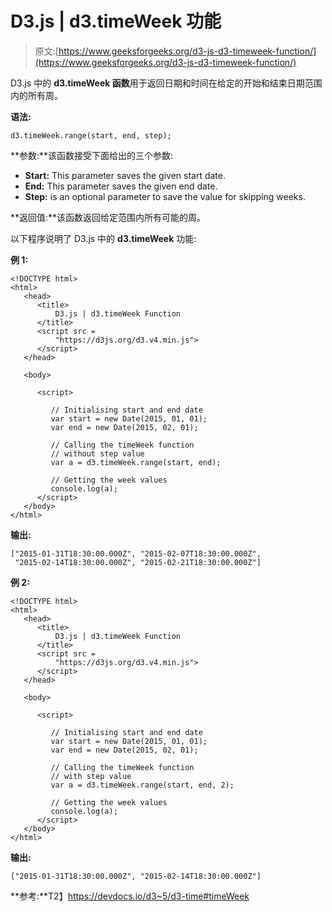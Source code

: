 # D3.js | d3.timeWeek 功能

> 原文:[https://www.geeksforgeeks.org/d3-js-d3-timeweek-function/](https://www.geeksforgeeks.org/d3-js-d3-timeweek-function/)

D3.js 中的 **d3.timeWeek 函数**用于返回日期和时间在给定的开始和结束日期范围内的所有周。

**语法:**

```
d3.timeWeek.range(start, end, step);
```

**参数:**该函数接受下面给出的三个参数:

*   **Start:** This parameter saves the given start date.
*   **End:** This parameter saves the given end date.
*   **Step:** is an optional parameter to save the value for skipping weeks.

**返回值:**该函数返回给定范围内所有可能的周。

以下程序说明了 D3.js 中的 **d3.timeWeek** 功能:

**例 1:**

```
<!DOCTYPE html>
<html>
   <head>
      <title>
          D3.js | d3.timeWeek Function
      </title>
      <script src =
          "https://d3js.org/d3.v4.min.js">
      </script>
   </head>

   <body>

      <script>

         // Initialising start and end date
         var start = new Date(2015, 01, 01);
         var end = new Date(2015, 02, 01);

         // Calling the timeWeek function
         // without step value
         var a = d3.timeWeek.range(start, end);

         // Getting the week values
         console.log(a);
      </script>
   </body>
</html>
```

**输出:**

```
["2015-01-31T18:30:00.000Z", "2015-02-07T18:30:00.000Z", 
 "2015-02-14T18:30:00.000Z", "2015-02-21T18:30:00.000Z"]

```

**例 2:**

```
<!DOCTYPE html>
<html>
   <head>
      <title>
          D3.js | d3.timeWeek Function
      </title>
      <script src =
          "https://d3js.org/d3.v4.min.js">
      </script>
   </head>

   <body>

      <script>

         // Initialising start and end date
         var start = new Date(2015, 01, 01);
         var end = new Date(2015, 02, 01);

         // Calling the timeWeek function
         // with step value
         var a = d3.timeWeek.range(start, end, 2);

         // Getting the week values
         console.log(a);
      </script>
   </body>
</html>
```

**输出:**

```
["2015-01-31T18:30:00.000Z", "2015-02-14T18:30:00.000Z"]

```

**参考:**T2】https://devdocs.io/d3~5/d3-time#timeWeek
